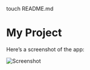 touch README.md
# My Project

Here’s a screenshot of the app:

![Screenshot](screenshots/my-screenshot.png)
